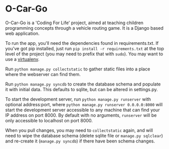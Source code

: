 O-Car-Go
======
O-Car-Go is a 'Coding For Life' project, aimed at teaching children programming concepts through a vehicle routing game. It is a Django based web application.

To run the app, you'll need the dependencies found in requirements.txt. If you've got pip installed, just run `pip install -r requirements.txt` at the top level of the project (you may need to prefix that with `sudo`). You may want to use a [virtualenv](http://virtualenv.readthedocs.org/en/latest/).

Run `python manage.py collectstatic` to gather static files into a place where the webserver can find them.

Run `python manage.py syncdb` to create the database schema and populate it with initial data. This defaults to sqlite, but can be altered in settings.py.

To start the development server, run `python manage.py runserver` with optional address:port, where `python manage.py runserver 0.0.0.0:8000` will start the development server accessible to any machine that can find your IP address on port 8000. By default with no arguments, `runserver` will be only accessible to localhost on port 8000.

When you pull changes, you may need to `collectstatic` again, and will need to wipe the database schema (delete sqlite file or `manage.py sqlclear`) and re-create it (`manage.py syncdb`) if there have been schema changes.
